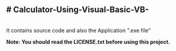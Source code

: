 <h2># Calculator-Using-Visual-Basic-VB-</h2><br/>
 It contains source code and also the Application ".exe file"

<strong>Note: You should read the LICENSE.txt before using this project.</strong>
